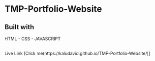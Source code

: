 # TMP-Portfolio-Website 

## Built with 
 
HTML - CSS - JAVASCRIPT 

</Br>
Live Link [Click me(https://kaludavid.github.io/TMP-Portfolio-Website/)]

